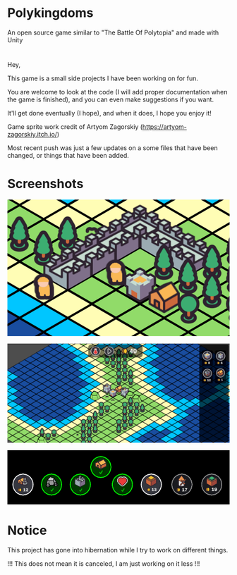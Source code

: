 # Polykingdoms
An open source game similar to "The Battle Of Polytopia" and made with Unity
# 

Hey,

This game is a small side projects I have been working on for fun.

You are welcome to look at the code (I will add proper documentation when the game is finished), and you can even make suggestions if you want.

It'll get done eventually (I hope), and when it does, I hope you enjoy it!

Game sprite work credit of Artyom Zagorskiy (https://artyom-zagorskiy.itch.io/)

Most recent push was just a few updates on a some files that have been changed, or things that have been added.

# Screenshots

![Screenshot1](https://github.com/SwordPuffin/Polykingdoms/blob/main/Screenshots/Screenshot1.png)

![Screenshot2](https://github.com/SwordPuffin/Polykingdoms/blob/main/Screenshots/Screenshot2.png)

![Screenshot3](https://github.com/SwordPuffin/Polykingdoms/blob/main/Screenshots/Screenshot3.png)

# Notice

This project has gone into hibernation while I try to work on different things. 

!!! This does not mean it is canceled, I am just working on it less !!!

